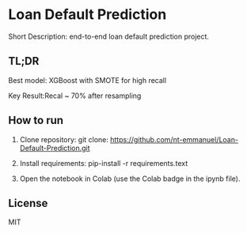# Loan Default Prediction

Short Description: end-to-end loan default prediction project.

## TL;DR

Best model: XGBoost with SMOTE for high recall

Key Result:Recal ~ 70% after resampling

## How to run

1. Clone repository:
git clone: https://github.com/nt-emmanuel/Loan-Default-Prediction.git

2. Install requirements:
pip-install -r requirements.text

3. Open the notebook in Colab (use the Colab badge in the ipynb file).

## License
MIT






